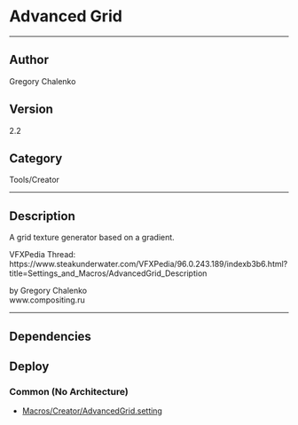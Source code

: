 # Advanced Grid
___

## Author
Gregory Chalenko

## Version
2.2

## Category
Tools/Creator

___

## Description
<p>A grid texture generator based on a gradient.</p>

<p>VFXPedia Thread:<br>
https://www.steakunderwater.com/VFXPedia/96.0.243.189/indexb3b6.html?title=Settings_and_Macros/AdvancedGrid_Description</p>

<p>by Gregory Chalenko<br>
www.compositing.ru</p>

___

## Dependencies

## Deploy

### Common (No Architecture)

<ul>
<li><a href="https://gitlab.com/WeSuckLess/Reactor/-/blob/master/Atoms/com.GregoryChalenko.AdvancedGrid/Macros/Creator/AdvancedGrid.setting?ref_type=heads">Macros/Creator/AdvancedGrid.setting</a></li>
</ul>
